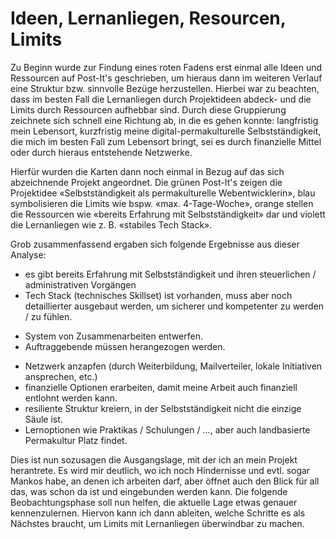 # Ideen, Lernanliegen, Resourcen, Limits

Zu Beginn wurde zur Findung eines roten Fadens erst einmal alle Ideen und Ressourcen auf Post-It's geschrieben, um hieraus dann im weiteren Verlauf eine Struktur bzw. sinnvolle Bezüge herzustellen. Hierbei war zu beachten, dass im besten Fall die Lernanliegen durch Projektideen abdeck- und die Limits durch Ressourcen aufhebbar sind. Durch diese Gruppierung zeichnete sich schnell eine Richtung ab, in die es gehen konnte: langfristig mein Lebensort, kurzfristig meine digital-permakulturelle Selbstständigkeit, die mich im besten Fall zum Lebensort bringt, sei es durch finanzielle Mittel oder durch hieraus entstehende Netzwerke.

Hierfür wurden die Karten dann noch einmal in Bezug auf das sich abzeichnende Projekt angeordnet. Die grünen Post-It's zeigen die Projektidee «Selbstständigkeit als permakulturelle Webentwicklerin», blau symbolisieren die Limits wie bspw. «max. 4-Tage-Woche», orange stellen die Ressourcen wie «bereits Erfahrung mit Selbstständigkeit» dar und violett die Lernanliegen wie z. B. «stabiles Tech Stack».

<c-image :src="require('./objectives-limits.jpg')" :alt="'Clustern von Kategorien'" />

Grob zusammenfassend ergaben sich folgende Ergebnisse aus dieser Analyse:

- es gibt bereits Erfahrung mit Selbstständigkeit und ihren steuerlichen / administrativen Vorgängen
- Tech Stack (technisches Skillset) ist vorhanden, muss aber noch detaillierter ausgebaut werden, um sicherer und kompetenter zu werden / zu fühlen.

 <c-text-block text="Onlinekurse und Praktika / vertiefende Erfahrung im Angestelltenbereich können hilfreich sein" label="resource" class="label-resource"/>

- System von Zusammenarbeiten entwerfen.
- Auftraggebende müssen herangezogen werden.

 <c-text-block text="Anfangs nur ca. 2 Tage / Woche an (freien) Projekten arbeiten und gleichzeitig angestellt arbeiten > Erhöhung der Sichtbarkeit bei gleichzeitiger Sicherheit" label="sukzession" class="label-succession"/>

- Netzwerk anzapfen (durch Weiterbildung, Mailverteiler, lokale Initiativen ansprechen, etc.)
- finanzielle Optionen erarbeiten, damit meine Arbeit auch finanziell entlohnt werden kann.
- resiliente Struktur kreiern, in der Selbstständigkeit nicht die einzige Säule ist.
- Lernoptionen wie Praktikas / Schulungen / ..., aber auch landbasierte Permakultur Platz findet.

Dies ist nun sozusagen die Ausgangslage, mit der ich an mein Projekt herantrete. Es wird mir deutlich, wo ich noch Hindernisse und evtl. sogar Mankos habe, an denen ich arbeiten darf, aber öffnet auch den Blick für all das, was schon da ist und eingebunden werden kann. Die folgende Beobachtungsphase soll nun helfen, die aktuelle Lage etwas genauer kennenzulernen. Hiervon kann ich dann ableiten, welche Schritte es als Nächstes braucht, um Limits mit Lernanliegen überwindbar zu machen.
